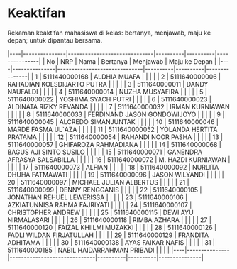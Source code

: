 # Keaktifan
Rekaman keaktifan mahasiswa di kelas: bertanya, menjawab, maju ke depan; untuk dipantau bersama.

|----|---------------|------------------------------|----------|----------|---------------|
| No | NRP           | Nama                         | Bertanya | Menjawab | Maju ke Depan |
|----|---------------|------------------------------|----------|----------|---------------|
| 1  | 5111440000168 | ALDHIA MUAFA                 |          |          |               |
| 2  | 5111640000006 | RAHADIAN KOESDIJARTO PUTRA   |          |          |               |
| 3  | 5111640000011 | DANDY NAUFALDI               |          |          |               |
| 4  | 5111640000014 | NUZHA MUSYAFIRA              |          |          |               |
| 5  | 5111640000022 | YOSHIMA SYACH PUTRI          |          |          |               |
| 6  | 5111640000023 | ALDINATA RIZKY REVANDA       |          |          |               |
| 7  | 5111640000032 | IRMAN KURNIAWAN              |          |          |               |
| 8  | 5111640000033 | FERDINAND JASON GONDOWIJOYO  |          |          |               |
| 9  | 5111640000045 | ALCREDO SIMANJUNTAK          |          |          |               |
| 10 | 5111640000046 | MARDE FASMA UL`AZA           |          |          |               |
| 11 | 5111640000052 | YOLANDA HERTITA PRATAMA      |          |          |               |
| 12 | 5111640000054 | RAHANDI NOOR PASHA           |          |          |               |
| 13 | 5111640000057 | GHIFAROZA RAHMADIANA         |          |          |               |
| 14 | 5111640000068 | BAGUS AJI SINTO SUSILO       |          |          |               |
| 15 | 5111640000071 | GANENDRA AFRASYA SALSABILLA  |          |          |               |
| 16 | 5111640000072 | M. HAZDI KURNIAWAN           |          |          |               |
| 17 | 5111640000073 | ALFIAN                       |          |          |               |
| 18 | 5111640000092 | NURLITA DHUHA FATMAWATI      |          |          |               |
| 19 | 5111640000096 | JASON WILYANDI               |          |          |               |
| 20 | 5111640000097 | MICHAEL JULIAN ALBERTUS      |          |          |               |
| 21 | 5111640000099 | DENNY RENGGANIS              |          |          |               |
| 22 | 5111640000105 | JONATHAN REHUEL LEWERISSA    |          |          |               |
| 23 | 5111640000106 | AZKIATUNNISA RAHMA FAJRIYATI |          |          |               |
| 24 | 5111640000107 | CHRISTOPHER ANDREW           |          |          |               |
| 25 | 5111640000115 | DEWI AYU NIRMALASARI         |          |          |               |
| 26 | 5111640000118 | RIMBA AZHARA                 |          |          |               |
| 27 | 5111640000120 | FAIZAL KHIILMI MUZAKKI       |          |          |               |
| 28 | 5111640000126 | FADLI WILDAN FIRJATULLAH     |          |          |               |
| 29 | 5111640000129 | FRANDITA ADHITAMA            |          |          |               |
| 30 | 5111640000138 | AYAS FAIKAR NAFIS            |          |          |               |
| 31 | 5111640000185 | NABIL HAIDARRAHMAN PRIBADI   |          |          |               |
|----|---------------|------------------------------|----------|----------|---------------|
